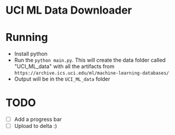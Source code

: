 # UCI ML Data Downloader

# Running
- Install python
- Run the `python main.py`. This will create the data folder called "UCI_ML_data" with all the artifacts from `https://archive.ics.uci.edu/ml/machine-learning-databases/`
- Output will be in the `UCI_ML_data` folder

# TODO
- [ ] Add a progress bar
- [ ] Upload to delta :)